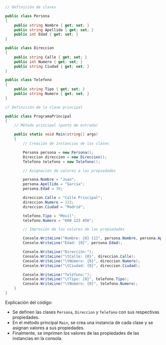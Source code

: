 ```c#
// Definición de clases

public class Persona
{
    public string Nombre { get; set; }
    public string Apellido { get; set; }
    public int Edad { get; set; }
}

public class Direccion
{
    public string Calle { get; set; }
    public int Numero { get; set; }
    public string Ciudad { get; set; }
}

public class Telefono
{
    public string Tipo { get; set; }
    public string Numero { get; set; }
}

// Definición de la clase principal

public class ProgramaPrincipal
{
    // Método principal (punto de entrada)

    public static void Main(string[] args)
    {
        // Creación de instancias de las clases

        Persona persona = new Persona();
        Direccion direccion = new Direccion();
        Telefono telefono = new Telefono();

        // Asignación de valores a las propiedades

        persona.Nombre = "Juan";
        persona.Apellido = "García";
        persona.Edad = 30;

        direccion.Calle = "Calle Principal";
        direccion.Numero = 123;
        direccion.Ciudad = "Madrid";

        telefono.Tipo = "Móvil";
        telefono.Numero = "600 123 456";

        // Impresión de los valores de las propiedades

        Console.WriteLine("Nombre: {0} {1}", persona.Nombre, persona.Apellido);
        Console.WriteLine("Edad: {0}", persona.Edad);

        Console.WriteLine("Dirección:");
        Console.WriteLine("\tCalle: {0}", direccion.Calle);
        Console.WriteLine("\tNúmero: {0}", direccion.Numero);
        Console.WriteLine("\tCiudad: {0}", direccion.Ciudad);

        Console.WriteLine("Teléfono:");
        Console.WriteLine("\tTipo: {0}", telefono.Tipo);
        Console.WriteLine("\tNúmero: {0}", telefono.Numero);
    }
}
```

Explicación del código:

* Se definen las clases `Persona`, `Direccion` y `Telefono` con sus respectivas propiedades.
* En el método principal `Main`, se crea una instancia de cada clase y se asignan valores a sus propiedades.
* Finalmente, se imprimen los valores de las propiedades de las instancias en la consola.